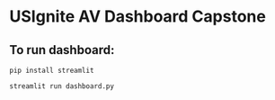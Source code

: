 # USIgnite AV Dashboard Capstone

## To run dashboard:

`pip install streamlit`

`streamlit run dashboard.py`

